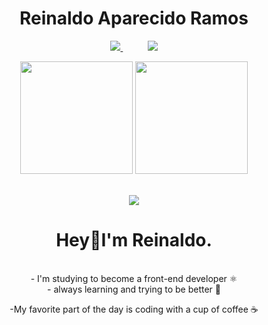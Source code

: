 <h1 align="center">Reinaldo Aparecido Ramos</h1>

<div align="center">
    <p align="center">
        <a href="mailto:gamersolitavi4l@gmail.com">
            <img src="https://img.shields.io/badge/Gmail-D14836?style=for-the-badge&logo=gmail&logoColor=white">
        </a>
        &nbsp;&nbsp;&nbsp;&nbsp;&nbsp;&nbsp;&nbsp;&nbsp;&nbsp;
         <a href="https://www.linkedin.com/in/reinaldo-aparecido/"  target="_blank">
            <img src="https://img.shields.io/badge/linkedin-%230077B5.svg?&style=for-the-badge&logo=linkedin&logoColor=white&link=mailto:https://www.linkedin.com/in/dudu-cardoso/">
        </a>

</div>


<div align="center">
    <img height="180em" src="https://github-readme-stats.vercel.app/api?username=ReinaldoARamos&show_icons=true&theme=dracula"/>
    <img height="180em" src="https://github-readme-stats.vercel.app/api/top-langs/?username=ReinaldoARamos&layout=compact&langs_count=7&theme=dracula" /></a>
</div>

<br/>

<p align="center">
    <img src="https://skillicons.dev/icons?i=html,js,css,ts,react,nodejs,nextjs,styledcomponents,git,vite&perline=10" />
</p>


<div align="center"> 
    
 # Hey👋I'm Reinaldo.
<br/>
- I'm studying  to become a front-end developer ⚛️
<br/>
- always learning and trying to be better  📖
<br/>

-My favorite part of the day is coding with a cup of coffee ☕
<br/>





</div>
